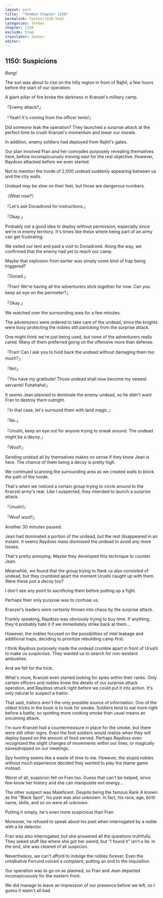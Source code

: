 ```yaml
---
layout: post
title:  "TenKen Chapter 1150"
permalink: Tenken/1150.html
categories: TenKen
chapter: 1150
exclude: true
translator: Seeker
editor: 
---
```

<h2>1150: Suspicions</h2>

*Bang*!

The sun was about to rise on the hilly region in front of Rajhil, a few hours before the start of our operation.

A giant pillar of fire broke the darkness in Kranzel's military camp.

「Enemy attack?」

『Yeah! It's coming from the officer tents!』

Did someone leak the operation? They launched a surprise attack at the perfect time to crush Kranzel's momentum and lower our morale.

In addition, enemy soldiers had deployed from Rajhil's gates.

Our plan involved Fran and her comrades purposely revealing themselves here, before inconspicuously moving east for the real objective. However, Raydoss attacked before we even started.

Not to mention the horde of 2,000 undead suddenly appearing between us and the city walls.

Undead may be slow on their feet, but those are dangerous numbers.

（What now?）

『Let's ask Donadrond for instructions.』

「Okay.」

Probably not a good idea to deploy without permission, especially since we're in enemy territory. It's times like these where being part of an army can get frustrating.

We exited our tent and paid a visit to Donadrond. Along the way, we confirmed that the enemy had yet to reach our camp.

Maybe that explosion from earlier was simply some kind of trap being triggered?

「Donad.」

「Fran! We're having all the adventurers stick together for now. Can you keep an eye on the perimeter?」

「Okay.」

We watched over the surrounding area for a few minutes.

The adventurers were ordered to take care of the undead, since the knights were busy protecting the nobles still panicking from the surprise attack.

One might think we're just being used, but none of the adventurers really cared. Many of them preferred going on the offensive more than defense.

「Fran! Can I ask you to hold back the undead without damaging them too much?」

「Nn!」

「You have my gratitude! Those undead shall now become my newest servants! Fuhahaha!」

It seems Jean planned to dominate the enemy undead, so he didn't want Fran to destroy them outright.

『In that case, let's surround them with land magic.』

「Nn.」

『Urushi, keep an eye out for anyone trying to sneak around. The undead might be a decoy.』

「Woof!」

Sending undead all by themselves makes no sense if they know Jean is here. The chance of them being a decoy is pretty high.

We continued scanning the surrounding area as we created walls to block the path of the horde.

That's when we noticed a certain group trying to circle around to the Kranzel army's rear. Like I suspected, they intended to launch a surprise attack.

『Urushi!』

「Woof woof!」

Another 30 minutes passed.

Jean had dominated a portion of the undead, but the rest disappeared in an instant. It seems Raydoss mass dismissed the undead to avoid any more losses.

That's pretty annoying. Maybe they developed this technique to counter Jean.

Meanwhile, we found that the group trying to flank us also consisted of undead, but they crumbled apart the moment Urushi caught up with them. Were these just a decoy too?

I don't see any point to sacrificing them before putting up a fight.

Perhaps their only purpose was to confuse us.

Kranzel's leaders were certainly thrown into chaos by the surprise attack.

Frankly speaking, Raydoss was obviously trying to buy time. If anything, they'd probably hate it if we immediately strike back at them...

However, the nobles focused on the possibilities of intel leakage and additional traps, deciding to prioritize rebuilding camp first.

I think Raydoss purposely made the undead crumble apart in front of Urushi to make us suspicious. They wanted us to search for non-existent ambushes.

And we fell for the trick.

What's more, Kranzel even started looking for spies within their ranks. Only certain officers and nobles knew the details of our surprise attack operation, and Raydoss struck right before we could put it into action. It's only natural to suspect a traitor.

That said, traitors aren't the only possible source of information. One of the oldest tricks in the book is to look for smoke. Soldiers tend to eat more right before a battle, so spotting more cooking smoke than usual means an oncoming attack.

I'm sure Kranzel had a countermeasure in place for the smoke, but there were still other signs. Even the foot soldiers would realize when they will deploy based on the amount of food served. Perhaps Raydoss even recognized the slight changes of movements within our lines, or magically eavesdropped on our meetings.

Spy hunting seems like a waste of time to me. However, the stupid nobles without much experience decided they wanted to play the blame game instead.

Worst of all, suspicion fell on Fran too. Guess that can't be helped, since few know her history and she can manipulate evil energy...

The other suspect was Maleficent. Despite being the famous Rank A known as the "Black Spot", his past was also unknown. In fact, his race, age, birth name, skills, and so on were all unknown.

Putting it simply, he's even more suspicious than Fran.

Moreover, he refused to speak about his past when interrogated by a noble with a lie detector.

Fran was also interrogated, but she answered all the questions truthfully. They asked stuff like where she got her sword, but "I found it" isn't a lie. In the end, she was cleared of all suspicion.

Nevertheless, we can't afford to indulge the nobles forever. Even the untalkative Forrund voiced a complaint, putting an end to the inquisition.

Our operation was to go on as planned, so Fran and Jean departed inconspicuously for the eastern front.

We did manage to leave an impression of our presence before we left, so I guess it wasn't all bad.



